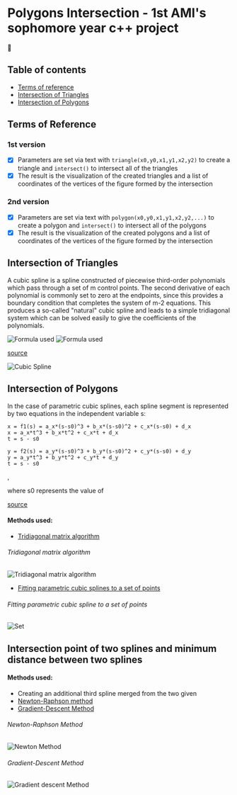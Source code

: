 # Polygons Intersection - 1st AMI's sophomore year c++ project 
:robot:
## Table of contents
* [Terms of reference](#terms-of-reference)
* [Intersection of Triangles](#intersection-of-triangles)
* [Intersection of Polygons](#intersection-of-polygons)

## Terms of Reference
### 1st version
- [x] Parameters are set via text with ```triangle(x0,y0,x1,y1,x2,y2)``` to create a triangle and ```intersect()``` to intersect all of the triangles
- [x] The result is the visualization of the created triangles and a list of coordinates of the vertices of the figure formed by the intersection
### 2nd version
- [x] Parameters are set via text with ```polygon(x0,y0,x1,y1,x2,y2,...)``` to create a polygon and ```intersect()``` to intersect all of the polygons
- [x] The result is the visualization of the created polygons and a list of coordinates of the vertices of the figure formed by the intersection

## Intersection of Triangles
A cubic spline is a spline constructed of piecewise third-order polynomials which pass through a set of m control points. The second derivative of each polynomial is commonly set to zero at the endpoints, since this provides a boundary condition that completes the system of m-2 equations. This produces a so-called "natural" cubic spline and leads to a simple tridiagonal system which can be solved easily to give the coefficients of the polynomials.

![Formula used](https://i.imgur.com/0lU4qyO.png)
![Formula used](https://i.imgur.com/8lzXqOJ.png)

[source](http://statistica.ru/branches-maths/interpolyatsiya-splaynami-teor-osnovy/)


![Cubic Spline](https://blogs.sas.com/content/iml/files/2020/05/cubicInterp1.png)
	
## Intersection of Polygons
In the case of parametric cubic
splines, each spline segment is represented by two equations in the independent variable s:
```
x = f1(s) = a_x*(s-s0)^3 + b_x*(s-s0)^2 + c_x*(s-s0) + d_x
x = a_x*t^3 + b_x*t^2 + c_x*t + d_x
t = s - s0

y = f2(s) = a_y*(s-s0)^3 + b_y*(s-s0)^2 + c_y*(s-s0) + d_y
y = a_y*t^3 + b_y*t^2 + c_y*t + d_y
t = s - s0
```
, 

where s0 represents the value of 

[source](https://www.physicsforums.com/attachments/parametric-spline-tutorialv2-pdf.12898/) 


#### Methods used:
* [Tridiagonal matrix algorithm](https://en.wikipedia.org/wiki/Tridiagonal_matrix_algorithm)
###### Tridiagonal matrix algorithm
![Tridiagonal matrix algorithm](https://www.cfd-online.com/W/images/math/5/b/7/5b73418f4d5bd7154e369a6d6f4ae2fd.png)
* [Fitting parametric cubic splines to a set of points](https://www.physicsforums.com/attachments/parametric-spline-tutorialv2-pdf.12898)
###### Fitting parametric cubic spline to a set of points
![Set](https://i.imgur.com/iUAsmUc.png)

## Intersection point of two splines and minimum distance between two splines

#### Methods used:
* Creating an additional third spline merged from the two given
* [Newton-Raphson method](https://en.wikipedia.org/wiki/Newton%27s_method)
* [Gradient-Descent Method](https://hal.archives-ouvertes.fr/hal-03854553/file/annpr.pdf)
###### Newton-Raphson Method 
![Newton Method](https://media.geeksforgeeks.org/wp-content/cdn-uploads/newtonRaphsonMethod.png)
###### Gradient-Descent Method
![Gradient descent Method](https://miro.medium.com/max/1400/1*jNyE54fTVOH1203IwYeNEg.png)

